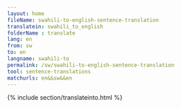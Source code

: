 ```yaml
---
layout: home
fileName: swahili-to-english-sentence-translation
translatein: swahili_to_english
folderName : translate
lang: en
from: sw
to: en
langname: swahili-to
permalink: /sw/swahili-to-english-sentence-translation
tool: sentence-translations
matchurls: en&&sw&&en
---
```

{% include section/translateinto.html %}
